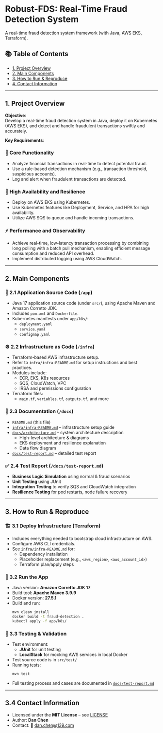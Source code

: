 # Robust-FDS: Real-Time Fraud Detection System
A real-time fraud detection system framework (with Java, AWS EKS, Terraform).

## 📚 Table of Contents

- [1. Project Overview](#1-project-overview)
- [2. Main Components](#2-main-components)
- [3. How to Run & Reproduce](#3-how-to-run--reproduce)
- [4. Contact Information](#4-contact-information)

---

## 1. Project Overview

**Objective**:  
Develop a real-time fraud detection system in Java, deploy it on Kubernetes (AWS EKS), and detect and handle fraudulent transactions swiftly and accurately.

**Key Requirements**:

### 🧠 Core Functionality
- Analyze financial transactions in real-time to detect potential fraud.
- Use a rule-based detection mechanism (e.g., transaction threshold, suspicious accounts).
- Log and alert when fraudulent transactions are detected.

### 🔁 High Availability and Resilience
- Deploy on AWS EKS using Kubernetes.
- Use Kubernetes features like Deployment, Service, and HPA for high availability.
- Utilize AWS SQS to queue and handle incoming transactions.

### ⚡ Performance and Observability
- Achieve real-time, low-latency transaction processing by combining long polling with a batch pull mechanism, enabling efficient message consumption and reduced API overhead.
- Implement distributed logging using AWS CloudWatch.

---

## 2. Main Components

### 🧩 2.1 Application Source Code (`/app`)
- Java 17 application source code (under `src/`), using Apache Maven and Amazon Corretto JDK.
- Includes `pom.xml` and `Dockerfile`.
- Kubernetes manifests under `app/k8s/`:
  - `deployment.yaml`
  - `service.yaml`
  - `configmap.yaml`

### ⚙️ 2.2 Infrastructure as Code (`/infra`)
- Terraform-based AWS infrastructure setup.
- Refer to `infra/infra-README.md` for setup instructions and best practices.
- Modules include:
  - ECR, EKS, K8s resources
  - SQS, CloudWatch, VPC
  - IRSA and permissions configuration
- Terraform files:
  - `main.tf`, `variables.tf`, `outputs.tf`, and more

### 📄 2.3 Documentation (`/docs`)
- `README.md` (this file)
- [`infra/infra-README.md`](infra/infra-README.md) – infrastructure setup guide
- [`docs/architecture.md`](docs/architecture.md) – system architecture description
  - High-level architecture & diagrams
  - EKS deployment and resilience explanation
  - Data flow diagram
- [`docs/test-report.md`](docs/test-report.md) – detailed test report

### ✅ 2.4 Test Report (`/docs/test-report.md`)
- **Business Logic Simulation** using normal & fraud scenarios
- **Unit Testing** using JUnit
- **Integration Testing** to verify SQS and CloudWatch integration
- **Resilience Testing** for pod restarts, node failure recovery

---

## 3. How to Run & Reproduce

### 🏗 3.1 Deploy Infrastructure (Terraform)
- Includes everything needed to bootstrap cloud infrastructure on AWS.
- Configure AWS CLI credentials.
- See [`infra/infra-README.md`](infra/infra-README.md) for:
  - Dependency installation
  - Placeholder replacement (e.g., `<aws_region>`, `<aws_account_id>`)
  - Terraform plan/apply steps

### 🚀 3.2 Run the App
- Java version: **Amazon Corretto JDK 17**
- Build tool: **Apache Maven 3.9.9**
- Docker version: **27.5.1**
- Build and run:
  ```bash
  mvn clean install
  docker build -t fraud-detection .
  kubectl apply -f app/k8s/
  ```

### 🧪 3.3 Testing & Validation
- Test environment:
  - **JUnit** for unit testing
  - **LocalStack** for mocking AWS services in local Docker
- Test source code is in `src/test/`
- Running tests:
  ```bash
  mvn test
  ```
- Full testing process and cases are documented in [`docs/test-report.md`](docs/test-report.md)

---

## 3.4 Contact Information

- Licensed under the **MIT License** – see [LICENSE](LICENSE)
- Author: **Dan Chen**
- Contact: 📧 [dan.chen@139.com](mailto:dan.chen@139.com)
